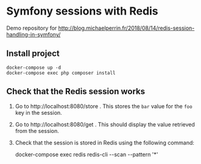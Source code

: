 Symfony sessions with Redis
===========================

Demo repository for http://blog.michaelperrin.fr/2018/08/14/redis-session-handling-in-symfony/

## Install project

    docker-compose up -d
    docker-compose exec php composer install

## Check that the Redis session works

1. Go to http://localhost:8080/store . This stores the `bar` value for the `foo` key in the session.
2. Go to http://localhost:8080/get . This should display the value retrieved from the session.
3. Check that the session is stored in Redis using the following command:

    docker-compose exec redis redis-cli --scan --pattern '*'
